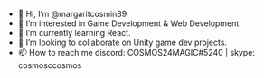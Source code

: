 - 👋 Hi, I’m @margaritcosmin89
- 👀 I’m interested in Game Development & Web Development.
- 🌱 I’m currently learning React.
- 💞️ I’m looking to collaborate on Unity game dev projects.
- 📫 How to reach me discord: COSMOS24MAGIC#5240 | skype: cosmosccosmos  

<!---
margaritcosmin89/margaritcosmin89 is a ✨ special ✨ repository because its `README.md` (this file) appears on your GitHub profile.
You can click the Preview link to take a look at your changes.
--->
